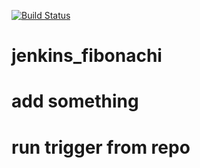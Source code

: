 [![Build Status](http://44.211.225.119:8080/buildStatus/icon?job=fibonachi)](http://44.211.225.119:8080/job/fibonachi/)


# jenkins_fibonachi
# add something
# run trigger from repo
